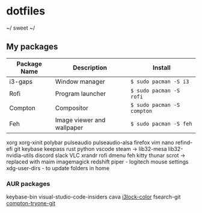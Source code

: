 # dotfiles

~/ sweet ~/

## My packages

| Package Name                | Description                   | Install                      |
|-----------------------------|-------------------------------|------------------------------|
| i3-gaps                     | Window manager                | `$ sudo pacman -S i3`        |
| Rofi                        | Program launcher              | `$ sudo pacman -S rofi`      |
| Compton                     | Compositor                    | `$ sudo pacman -S compton`   |
| Feh                         | Image viewer and wallpaper    | `$ sudo pacman -S feh`       |

xorg
xorg-xinit
polybar
pulseaudio
pulseaudio-alsa
firefox
vim
nano
refind-efi
git
keybase
keepass
rust
python
vscode
steam -> lib32-mesa lib32-nvidia-utils
discord
slack
VLC
xrandr
rofi
dmenu
feh
kitty
thunar
scrot -> replaced with maim
imagemagick
redshift
piper - logitech mouse settings
xdg-user-dirs - to update folders in home

### AUR packages

keybase-bin
visual-studio-code-insiders
cava
[i3lock-color](https://github.com/PandorasFox/i3lock-color)
fsearch-git
[compton-tryone-git](https://github.com/tryone144/compton)
